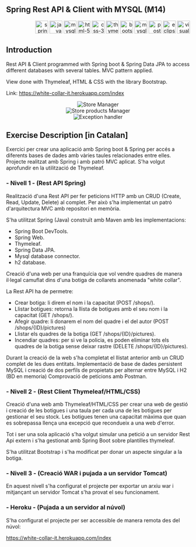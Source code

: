 ## Spring Rest API & Client with MYSQL (M14)

<p align="right">
  <img src="https://github.com/GerardPuigl/TechnologyStackIcons/blob/main/Logos/spring-long.svg" title="spring-long" alt="spring-long" height="35px"/>
  <img src="https://github.com/GerardPuigl/TechnologyStackIcons/blob/main/Logos/java.svg" title="java" alt="java" height="35px"/>
  <img src="https://github.com/GerardPuigl/TechnologyStackIcons/blob/main/Logos/mysql.svg" title="mysql" alt="mysql" height="35px"/>
  <img src="https://github.com/GerardPuigl/TechnologyStackIcons/blob/main/Logos/html-5.svg" title="html-5" alt="html-5" height="35px"/>
  <img src="https://github.com/GerardPuigl/TechnologyStackIcons/blob/main/Logos/css-3.svg" title="css-3" alt="css-3" height="35px"/>
  <img src="https://github.com/GerardPuigl/TechnologyStackIcons/blob/main/Logos/thymeleaf.png" alt="thymeleaf" height="35px">
  <img src="https://github.com/GerardPuigl/TechnologyStackIcons/blob/main/Logos/bootstrap.svg" title="bootstrap" alt="bootstrap" height="35px"/>
  <img src="https://github.com/GerardPuigl/TechnologyStackIcons/blob/main/Logos/datatables.png" title="mysql" alt="mysql" height="35px"/>
  <img src="https://github.com/GerardPuigl/TechnologyStackIcons/blob/main/Logos/postman.svg" title="postman" alt="postman" height="35px"/>
  <img src="https://github.com/GerardPuigl/TechnologyStackIcons/blob/main/Logos/eclipse.svg" title="eclipse" alt="eclipse" height="35px"/>
  <img src="https://github.com/GerardPuigl/TechnologyStackIcons/blob/main/Logos/visual-studio-code.svg" title="visual-studio-code" alt="visual-studio-code" height="35px"/>
</p>

## Introduction

Rest API & Client programmed with Spring boot & Spring Data JPA to access different databases with several tables. MVC pattern applied.

View done with Thymeleaf, HTML & CSS with the library Bootstrap.

Link: https://white-collar-it.herokuapp.com/index

<p align="center">

  <img src="https://github.com/gerardpuigl/M14-Spring-REST_API_and_CLIENT/blob/main/Screenshot%20Tomcat/03_Manage_Store.jpg" title="Store Manager" alt="Store Manager" />
  <br>
  <img src="https://github.com/gerardpuigl/M14-Spring-REST_API_and_CLIENT/blob/main/Screenshot%20Tomcat/04_Manage_shop_products.jpg" title="Store products Manager" alt="Store products Manager" />
  <br>
  <img src="https://github.com/gerardpuigl/M14-Spring-REST_API_and_CLIENT/blob/main/Screenshot%20Tomcat/05_Exception_handler.jpg" title="Exception handler" alt="Exception handler" /></p>

## Exercise Description [in Catalan]

Exercici per crear una aplicació amb Spring boot & Spring per accés a diferents bases de dades amb vàries taules relacionades entre elles.
Projecte realitzat amb Spring i amb patró MVC aplicat. S'ha volgut aprofundir en la utilització de Thymeleaf.

### - Nivell 1 - (Rest API Spring)

Realització d'una Rest API per fer peticions HTTP amb un CRUD (Create, Read, Update, Delete) al complet. Per això s'ha implementat un patró d'arquitectura MVC amb repositori en memòria.

S'ha utilitzat Spring (Java) construït amb Maven amb les implementacions:
- Spring Boot DevTools.
- Spring Web.
- Thymeleaf.
- Spring Data JPA.
- Mysql database connector.
- h2 database.

Creació d'una web per una franquícia que vol vendre quadres de manera il·legal camuflat dins d'una botiga de collarets anomenada "white collar".

La Rest API ha de permetre:
- Crear botiga: li direm el nom i la capacitat (POST /shops/). 
- Llistar botigues: retorna la llista de botigues amb el seu nom i la capacitat (GET /shops/). 
- Afegir quadre: li donarem el nom del quadre i el del autor (POST /shops/{ID}/pictures) 
- Llistar els quadres de la botiga (GET /shops/{ID}/pictures). 
- Incendiar quadres: per si ve la policia, es poden eliminar tots els quadres de la botiga sense deixar rastre (DELETE /shops/{ID}/pictures). 

Durant la creació de la web s'ha completat el llistat anterior amb un CRUD complet de les dues entitats.
Implementació de base de dades persistent MySQL i creació de dos perfils de propietats per alternar entre MySQL i H2 (BD en memoria)
Comprovació de peticions amb Postman. 

### - Nivell 2 - (Rest Client Thymeleaf/HTML/CSS)

Creació d'una web amb Thymeleaf/HTML/CSS per crear una web de gestió i creació de les botigues i una taula per cada una de les botigues per gestionar el seu stock. Les botigues tenen una capacitat màxima que quan es sobrepassa llença una excepció que recondueix a una web d'error.

Tot i ser una sola aplicació s'ha volgut simular una petició a un servidor Rest Api extern i s'ha gestionat amb Spring Boot sobre plantilles thymeleaf.

S'ha utilitzat Bootstrap i s'ha modificat per donar un aspecte singular a la botiga.

### - Nivell 3 - (Creació WAR i pujada a un servidor Tomcat)

En aquest nivell s'ha configurat el projecte per exportar un arxiu war i mitjançant un servidor Tomcat s'ha provat el seu funcionament.

### - Heroku - (Pujada a un servidor al núvol)

S'ha configurat el projecte per ser accessible de manera remota des del núvol:

https://white-collar-it.herokuapp.com/index



